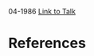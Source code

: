 

04-1986
[Link to Talk](https://www.churchofjesuschrist.org/study/general-conference/1986/04/sunday-morning-session?lang=eng)



# References

